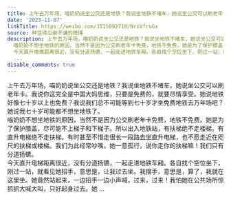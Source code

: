 ```yaml
---
title: 上午去万年场，喵奶奶说坐公交还是地铁？我说坐地铁不堵车，她说坐公交可以刷老年卡。我说你这完全是中国大妈思维，只要是免费的，就要尽情享受。她说地铁好像七...
date: '2023-11-07'
linkTitle: https://weibo.com/3515092710/NrsVfruGx
source: 种豆得瓜谢不谦的微博
description: 上午去万年场，喵奶奶说坐公交还是地铁？我说坐地铁不堵车，她说坐公交可以刷老年卡。我说你这完全是中国大妈思维，只要是免费的，就要尽情享受。她说地铁好像七十岁以上也免费？我说我们总不可能等到七十岁才坐免费地铁去万年场吧？她说我七十岁可能都不想坐地铁了。<br>
  喵奶奶不想坐地铁的原因，当然不是因为公交刷老年卡免费，地铁不免费。她是为了保护膝盖，尽可能不上梯子和下梯子。所以出入地铁站，有扶梯绝不走楼梯，有直升电梯绝不走扶梯。有时甚至不惜走很长一段路去坐直升电梯，也不愿走近在咫尺的扶梯或楼梯。我们为此经常吵嘴，她一意孤行，说你走你的扶梯嘛！我们只有分道扬镳。<br>
  今天直升电梯距离很近，没有分道扬镳，一起走进地铁车厢。各自找个空位坐下，刚过一站，就看见她招手，意思是，让我过去坐。我摆手，意思是，算了，我就在这里坐。她竟然站起来，一边招手一边小声喊，过来，过来！我怕她在公共场所惊抓抓大喊大叫，只好起身过去。她
  ...
disable_comments: true
---
```

上午去万年场，喵奶奶说坐公交还是地铁？我说坐地铁不堵车，她说坐公交可以刷老年卡。我说你这完全是中国大妈思维，只要是免费的，就要尽情享受。她说地铁好像七十岁以上也免费？我说我们总不可能等到七十岁才坐免费地铁去万年场吧？她说我七十岁可能都不想坐地铁了。<br> 喵奶奶不想坐地铁的原因，当然不是因为公交刷老年卡免费，地铁不免费。她是为了保护膝盖，尽可能不上梯子和下梯子。所以出入地铁站，有扶梯绝不走楼梯，有直升电梯绝不走扶梯。有时甚至不惜走很长一段路去坐直升电梯，也不愿走近在咫尺的扶梯或楼梯。我们为此经常吵嘴，她一意孤行，说你走你的扶梯嘛！我们只有分道扬镳。<br> 今天直升电梯距离很近，没有分道扬镳，一起走进地铁车厢。各自找个空位坐下，刚过一站，就看见她招手，意思是，让我过去坐。我摆手，意思是，算了，我就在这里坐。她竟然站起来，一边招手一边小声喊，过来，过来！我怕她在公共场所惊抓抓大喊大叫，只好起身过去。她 ...